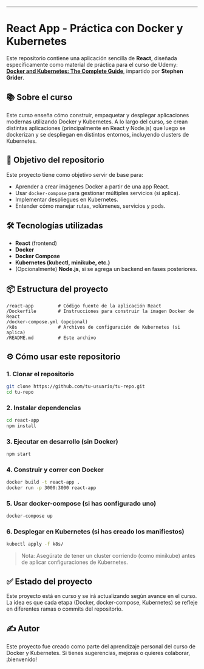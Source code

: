 ---

# React App - Práctica con Docker y Kubernetes

Este repositorio contiene una aplicación sencilla de **React**, diseñada específicamente como material de práctica para el curso de Udemy:
**[Docker and Kubernetes: The Complete Guide](https://www.udemy.com/course/docker-and-kubernetes-the-complete-guide/)**, impartido por **Stephen Grider**.

## 📚 Sobre el curso

Este curso enseña cómo construir, empaquetar y desplegar aplicaciones modernas utilizando Docker y Kubernetes. A lo largo del curso, se crean distintas aplicaciones (principalmente en React y Node.js) que luego se dockerizan y se despliegan en distintos entornos, incluyendo clusters de Kubernetes.

## 🚀 Objetivo del repositorio

Este proyecto tiene como objetivo servir de base para:

- Aprender a crear imágenes Docker a partir de una app React.
- Usar `docker-compose` para gestionar múltiples servicios (si aplica).
- Implementar despliegues en Kubernetes.
- Entender cómo manejar rutas, volúmenes, servicios y pods.

## 🛠️ Tecnologías utilizadas

- **React** (frontend)
- **Docker**
- **Docker Compose**
- **Kubernetes (kubectl, minikube, etc.)**
- (Opcionalmente) **Node.js**, si se agrega un backend en fases posteriores.

## 📦 Estructura del proyecto

```
/react-app         # Código fuente de la aplicación React
/Dockerfile        # Instrucciones para construir la imagen Docker de React
/docker-compose.yml (opcional)
/k8s               # Archivos de configuración de Kubernetes (si aplica)
/README.md         # Este archivo
```

## ⚙️ Cómo usar este repositorio

### 1. Clonar el repositorio

```bash
git clone https://github.com/tu-usuario/tu-repo.git
cd tu-repo
```

### 2. Instalar dependencias

```bash
cd react-app
npm install
```

### 3. Ejecutar en desarrollo (sin Docker)

```bash
npm start
```

### 4. Construir y correr con Docker

```bash
docker build -t react-app .
docker run -p 3000:3000 react-app
```

### 5. Usar docker-compose (si has configurado uno)

```bash
docker-compose up
```

### 6. Desplegar en Kubernetes (si has creado los manifiestos)

```bash
kubectl apply -f k8s/
```

> Nota: Asegúrate de tener un cluster corriendo (como minikube) antes de aplicar configuraciones de Kubernetes.

## ✅ Estado del proyecto

Este proyecto está en curso y se irá actualizando según avance en el curso. La idea es que cada etapa (Docker, docker-compose, Kubernetes) se refleje en diferentes ramas o commits del repositorio.

## ✍️ Autor

Este proyecto fue creado como parte del aprendizaje personal del curso de Docker y Kubernetes.
Si tienes sugerencias, mejoras o quieres colaborar, ¡bienvenido!